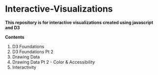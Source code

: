 # Interactive-Visualizations
**This repository is for interactive visualizations created using javascript and D3**

**Contents**
1. D3 Foundations
2. D3 Foundations Pt 2
3. Drawing Data
4. Drawing Data Pt 2 - Color & Accessibility
5. Interactivity

